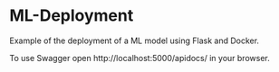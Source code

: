 # ML-Deployment
Example of the deployment of a ML model using Flask and Docker.

To use Swagger open http://localhost:5000/apidocs/ in your browser.
